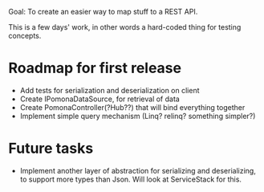 ﻿Goal: To create an easier way to map stuff to a REST API.

This is a few days' work, in other words a hard-coded thing for testing concepts.

Roadmap for first release
=========================
* Add tests for serialization and deserialization on client
* Create IPomonaDataSource, for retrieval of data
* Create PomonaController(?Hub??) that will bind everything together
* Implement simple query mechanism (Linq? relinq? something simpler?)

Future tasks
============
* Implement another layer of abstraction for serializing and deserializing, to support more types than Json. Will look at ServiceStack for this.
